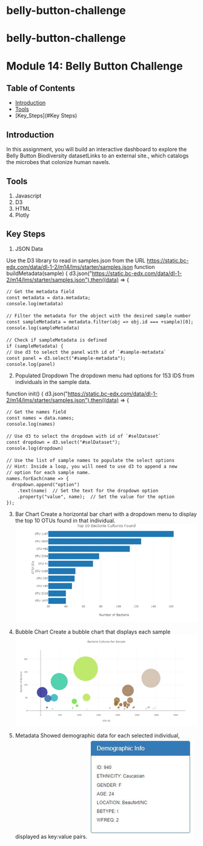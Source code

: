 # belly-button-challenge
# belly-button-challenge
# Module 14: Belly Button Challenge
## Table of Contents
- [Introduction](#Introduction)
- [Tools](#Tools)
- [Key_Steps](#Key Steps)

## Introduction
In this assignment, you will build an interactive dashboard to explore the Belly Button Biodiversity datasetLinks to an external site., which catalogs the microbes that colonize human navels.

## Tools
1. Javascript
2. D3
3. HTML
4. Plotly

## Key Steps
1. JSON Data

Use the D3 library to read in samples.json from the URL https://static.bc-edx.com/data/dl-1-2/m14/lms/starter/samples.json
function buildMetadata(sample) {
  d3.json("https://static.bc-edx.com/data/dl-1-2/m14/lms/starter/samples.json").then((data) => {

    // Get the metadata field
    const metadata = data.metadata;
    console.log(metadata)

    // Filter the metadata for the object with the desired sample number
    const sampleMetadata = metadata.filter(obj => obj.id === +sample)[0];
    console.log(sampleMetadata)

    // Check if sampleMetadata is defined
    if (sampleMetadata) {
    // Use d3 to select the panel with id of `#sample-metadata`
    const panel = d3.select("#sample-metadata");
    console.log(panel)

2. Populated Dropdown
The dropdown menu had options for 153 IDS from individuals in the sample data.

function init() {
  d3.json("https://static.bc-edx.com/data/dl-1-2/m14/lms/starter/samples.json").then((data) => {

    // Get the names field
    const names = data.names;
    console.log(names)

    // Use d3 to select the dropdown with id of `#selDataset`
    const dropdown = d3.select("#selDataset");
    console.log(dropdown)

    // Use the list of sample names to populate the select options
    // Hint: Inside a loop, you will need to use d3 to append a new
    // option for each sample name.
    names.forEach(name => {
      dropdown.append("option")
        .text(name)  // Set the text for the dropdown option
        .property("value", name);  // Set the value for the option
    });

3. Bar Chart
Create a horizontal bar chart with a dropdown menu to display the top 10 OTUs found in that individual.
![Bar Chart](images/bar_chart.png)

4. Bubble Chart
Create a bubble chart that displays each sample
![Bubble Chart](images/bubble_chart.png)

5. Metadata
Showed demographic data for each selected individual, displayed as key:value pairs.
![Metadata](images/metadata.png)
